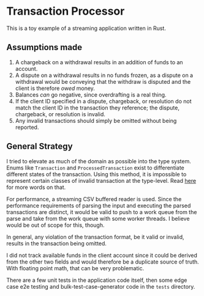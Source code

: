# Transaction Processor
This is a toy example of a streaming application written in Rust.

## Assumptions made 
1. A chargeback on a withdrawal results in an addition of funds to an account. 
1. A dispute on a withdrawal results in no funds frozen, as a dispute on a withdrawal would be conveying that the withdraw is disputed and the client is therefore _owed_ money.
1. Balances _can_ go negative, since overdrafting is a real thing.
1. If the client ID specified in a dispute, chargeback, or resolution do not match the client ID in the transaction they reference; the dispute, chargeback, or resolution is invalid.
1. Any invalid transactions should simply be omitted without being reported.


## General Strategy
I tried to elevate as much of the domain as possible into the type system. Enums like `Transaction` and `ProcessedTransaction` exist to differentiate different states of the transaction. Using this method, it is impossible to represent certain classes of invalid transaction at the type-level. Read [here](https://github.com/sezna/transaction-test/blob/main/src/transaction.rs#L10) for more words on that.

For performance, a streaming CSV buffered reader is used. Since the performance requirements of parsing the input and executing the parsed transactions are distinct, it would be valid to push to a work queue from the parse and take from the work queue with some worker threads. I believe would be out of scope for this, though.

In general, any violation of the transaction format, be it valid or invalid, results in the transaction being omitted.

I did not track available funds in the client account since it could be derived from the other two fields and would therefore be a duplicate source of truth. With floating point math, that can be very problematic.

There are a few unit tests in the application code itself, then some edge case e2e testing and bulk-test-case-generator code in the `tests` directory.
